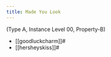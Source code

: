 ```yaml
---
title: Made You Look
---
```


(Type A, Instance Level 00, Property-B)


* [[goodluckcharm]]#
* [[hersheyskiss]]#
